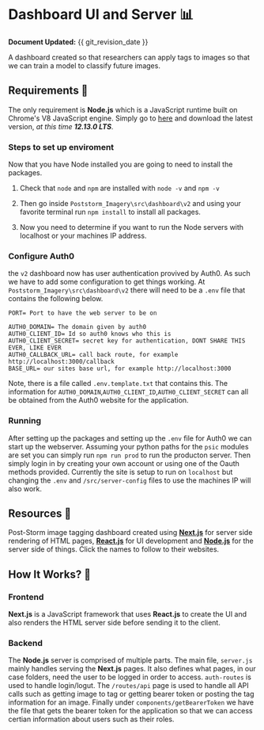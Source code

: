 # Dashboard UI and Server 📊

**Document Updated:** {{ git_revision_date }}

A dashboard created so that researchers can apply tags to images so that we can
train a model to classify future images.

## Requirements 📝

The only requirement is **Node.js** which is a JavaScript runtime built on
Chrome's V8 JavaScript engine. Simply go to [here](https://nodejs.org/en/) and
download the latest version, *at this time **12.13.0 LTS***.

### Steps to set up enviroment

Now that you have Node installed you are going to need to install the packages.

1. Check that `node` and `npm` are installed with `node -v` and `npm -v`

2. Then go inside `Poststorm_Imagery\src\dashboard\v2` and using your
   favorite terminal run `npm install` to install all packages.

3. Now you need to determine if you want to run the Node servers with localhost
   or your machines IP address.

### Configure Auth0

the `v2` dashboard now has user authentication provived by Auth0. As such we have to add some configuration to get things working. At `Poststorm_Imagery\src\dashboard\v2` there will need to be a `.env` file that contains the following below.

```
PORT= Port to have the web server to be on

AUTH0_DOMAIN= The domain given by auth0
AUTH0_CLIENT_ID= Id so auth0 knows who this is
AUTH0_CLIENT_SECRET= secret key for authentication, DONT SHARE THIS EVER, LIKE EVER
AUTH0_CALLBACK_URL= call back route, for example http://localhost:3000/callback
BASE_URL= our sites base url, for example http://localhost:3000
```

Note, there is a file called `.env.template.txt` that contains this. The information for `AUTH0_DOMAIN`,`AUTH0_CLIENT_ID`,`AUTH0_CLIENT_SECRET` can all be obtained from the Auth0 website for the application.

### Running

After setting up the packages and setting up the `.env` file for Auth0 we can start up the webserver. Assuming your python paths for the `psic` modules are set you can simply run `npm run prod` to run the producton server. Then simply login in by creating your own account or using one of the Oauth methods provided. Currently the site is setup to run on `localhost` but changing the `.env` and `/src/server-config` files to use the machines IP will also work.

## Resources 💎

Post-Storm image tagging dashboard created using
[**Next.js**](https://nextjs.org/) for server side rendering of HTML pages,
[**React.js**](https://reactjs.org/) for UI development and
[**Node.js**](https://nodejs.org/) for the server side of things. Click the
names to follow to their websites.

## How It Works? 🤔

### Frontend

**Next.js** is a JavaScript framework that uses **React.js** to create the UI
and also renders the HTML server side before sending it to the client.

### Backend

The **Node.js** server is comprised of multiple parts. The main file, `server.js` mainly handles serving the **Next.js** pages. It also defines what pages, in our case folders, need the user to be logged in order to access. `auth-routes` is used to handle login/logut. The `/routes/api` page is used to handle all API calls such as getting image to tag or getting bearer token or posting the tag information for an image. Finally under `components/getBearerToken` we have the file that gets the bearer token for the application so that we can access certian information about users such as their roles.
